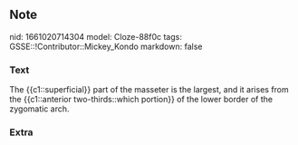 ## Note
nid: 1661020714304
model: Cloze-88f0c
tags: GSSE::!Contributor::Mickey_Kondo
markdown: false

### Text
The {{c1::superficial}} part of the masseter is the largest, and it arises from the {{c1::anterior two-thirds::which portion}} of the lower border of the zygomatic arch.

### Extra

